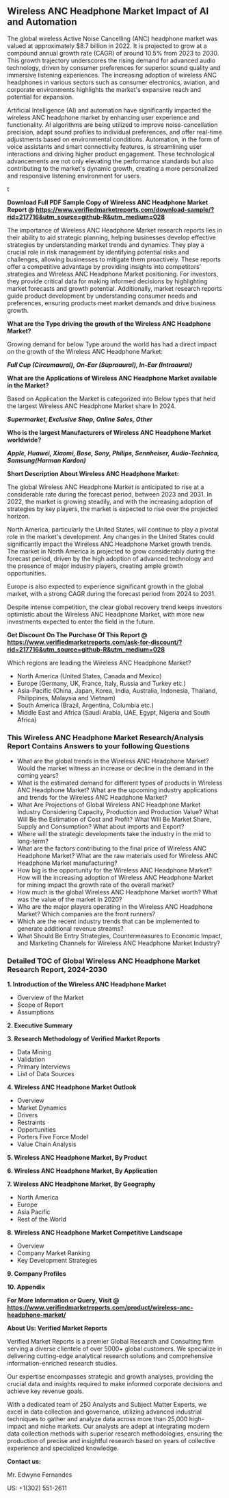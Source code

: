 <h2>Wireless ANC Headphone Market Impact of AI and Automation</h2><p>The global wireless Active Noise Cancelling (ANC) headphone market was valued at approximately $8.7 billion in 2022. It is projected to grow at a compound annual growth rate (CAGR) of around 10.5% from 2023 to 2030. This growth trajectory underscores the rising demand for advanced audio technology, driven by consumer preferences for superior sound quality and immersive listening experiences. The increasing adoption of wireless ANC headphones in various sectors such as consumer electronics, aviation, and corporate environments highlights the market's expansive reach and potential for expansion.</p><p>Artificial Intelligence (AI) and automation have significantly impacted the wireless ANC headphone market by enhancing user experience and functionality. AI algorithms are being utilized to improve noise-cancellation precision, adapt sound profiles to individual preferences, and offer real-time adjustments based on environmental conditions. Automation, in the form of voice assistants and smart connectivity features, is streamlining user interactions and driving higher product engagement. These technological advancements are not only elevating the performance standards but also contributing to the market's dynamic growth, creating a more personalized and responsive listening environment for users.</p>t</p><p id="" class=""><strong>Download Full PDF Sample Copy of Wireless ANC Headphone Market Report @ <a href="https://www.verifiedmarketreports.com/download-sample/?rid=217716&utm_source=github-R&utm_medium=028" target="_blank">https://www.verifiedmarketreports.com/download-sample/?rid=217716&utm_source=github-R&utm_medium=028</a></strong></p><p>The importance of&nbsp;Wireless ANC Headphone Market research reports lies in their ability to aid strategic planning, helping businesses develop effective strategies by understanding market trends and dynamics. They play a crucial role in risk management by identifying potential risks and challenges, allowing businesses to mitigate them proactively. These reports offer a competitive advantage by providing insights into competitors' strategies and Wireless ANC Headphone Market positioning. For investors, they provide critical data for making informed decisions by highlighting market forecasts and growth potential. Additionally, market research reports guide product development by understanding consumer needs and preferences, ensuring products meet market demands and drive business growth.</p><p><strong>What are the&nbsp;Type driving the growth of the Wireless ANC Headphone Market?</strong></p><p id="" class="">Growing demand for below Type around the world has had a direct impact on the growth of the Wireless ANC Headphone Market:</p><em><strong>Full Cup (Circumaural), On-Ear (Supraaural), In-Ear (Intraaural)</strong></em></p><strong>What are the&nbsp;Applications&nbsp;of Wireless ANC Headphone Market available in the Market?</strong></p><p id="" class="">Based on Application the Market is categorized into Below types that held the largest Wireless ANC Headphone Market share In 2024.</p><em><strong>Supermarket, Exclusive Shop, Online Sales, Other</strong></em></p><strong>Who is the largest Manufacturers of Wireless ANC Headphone Market worldwide?</strong></p><p><em><strong>Apple, Huawei, Xiaomi, Bose, Sony, Philips, Sennheiser, Audio-Technica, Samsung(Harman Kardon)</strong></em></p><p id="" class=""><strong>Short Description About Wireless ANC Headphone Market:</strong></p><p>The global Wireless ANC Headphone Market is anticipated to rise at a considerable rate during the forecast period, between 2023 and 2031. In 2022, the market is growing steadily, and with the increasing adoption of strategies by key players, the market is expected to rise over the projected horizon.</p><p>North America, particularly the United States, will continue to play a pivotal role in the market's development. Any changes in the United States could significantly impact the Wireless ANC Headphone Market growth trends. The market in North America is projected to grow considerably during the forecast period, driven by the high adoption of advanced technology and the presence of major industry players, creating ample growth opportunities.</p><p>Europe is also expected to experience significant growth in the global market, with a strong CAGR during the forecast period from 2024 to 2031.</p><p>Despite intense competition, the clear global recovery trend keeps investors optimistic about the Wireless ANC Headphone Market, with more new investments expected to enter the field in the future.</p><p id="" class=""><strong>Get Discount On The Purchase Of This Report @ <a href="https://www.verifiedmarketreports.com/ask-for-discount/?rid=217716&utm_source=github-R&utm_medium=028" target="_blank">https://www.verifiedmarketreports.com/ask-for-discount/?rid=217716&utm_source=github-R&utm_medium=028</a></strong></p>Which regions are leading the Wireless ANC Headphone Market?</p><ul><li>North America (United States, Canada and Mexico)</li><li>Europe (Germany, UK, France, Italy, Russia and Turkey etc.)</li><li>Asia-Pacific (China, Japan, Korea, India, Australia, Indonesia, Thailand, Philippines, Malaysia and Vietnam)</li><li>South America (Brazil, Argentina, Columbia etc.)</li><li>Middle East and Africa (Saudi Arabia, UAE, Egypt, Nigeria and South Africa)</li></ul><h3 id="" class="">This Wireless ANC Headphone Market Research/Analysis Report Contains Answers to your following Questions</h3><ul><li>What are the global trends in the Wireless ANC Headphone Market? Would the market witness an increase or decline in the demand in the coming years?</li><li>What is the estimated demand for different types of products in Wireless ANC Headphone Market? What are the upcoming industry applications and trends for the Wireless ANC Headphone Market?</li><li>What Are Projections of Global Wireless ANC Headphone Market Industry Considering Capacity, Production and Production Value? What Will Be the Estimation of Cost and Profit? What Will Be Market Share, Supply and Consumption? What about imports and Export?</li><li>Where will the strategic developments take the industry in the mid to long-term?</li><li>What are the factors contributing to the final price of Wireless ANC Headphone Market? What are the raw materials used for Wireless ANC Headphone Market manufacturing?</li><li>How big is the opportunity for the Wireless ANC Headphone Market? How will the increasing adoption of Wireless ANC Headphone Market for mining impact the growth rate of the overall market?</li><li>How much is the global Wireless ANC Headphone Market worth? What was the value of the market In 2020?</li><li>Who are the major players operating in the Wireless ANC Headphone Market? Which companies are the front runners?</li><li>Which are the recent industry trends that can be implemented to generate additional revenue streams?</li><li>What Should Be Entry Strategies, Countermeasures to Economic Impact, and Marketing Channels for Wireless ANC Headphone Market Industry?</li></ul><h3 id="" class="">Detailed TOC of Global Wireless ANC Headphone Market Research Report, 2024-2030</h3><p id="" class=""><strong>1. Introduction of the Wireless ANC Headphone Market</strong></p><ul><li>Overview of the Market</li><li>Scope of Report</li><li>Assumptions</li></ul><p id="" class=""><strong>2. Executive Summary</strong></p><p id="" class=""><strong>3. Research Methodology of Verified Market Reports</strong></p><ul><li>Data Mining</li><li>Validation</li><li>Primary Interviews</li><li>List of Data Sources</li></ul><p id="" class=""><strong>4. Wireless ANC Headphone Market Outlook</strong></p><ul><li>Overview</li><li>Market Dynamics</li><li>Drivers</li><li>Restraints</li><li>Opportunities</li><li>Porters Five Force Model</li><li>Value Chain Analysis</li></ul><p id="" class=""><strong>5. Wireless ANC Headphone Market, By Product</strong></p><p id="" class=""><strong>6. Wireless ANC Headphone Market, By Application</strong></p><p id="" class=""><strong>7. Wireless ANC Headphone Market, By Geography</strong></p><ul><li>North America</li><li>Europe</li><li>Asia Pacific</li><li>Rest of the World</li></ul><p id="" class=""><strong>8. Wireless ANC Headphone Market Competitive Landscape</strong></p><ul><li>Overview</li><li>Company Market Ranking</li><li>Key Development Strategies</li></ul><p id="" class=""><strong>9. Company Profiles</strong></p><p id="" class=""><strong>10. Appendix</strong></p><p id="" class=""><strong>For More Information or Query, Visit @ <a href="https://www.verifiedmarketreports.com/product/wireless-anc-headphone-market/" target="_blank">https://www.verifiedmarketreports.com/product/wireless-anc-headphone-market/</a></strong></p><p id="" class=""><strong>About Us: Verified Market Reports</strong></p><p id="" class="">Verified Market Reports is a premier Global Research and Consulting firm serving a diverse clientele of over 5000+ global customers. We specialize in delivering cutting-edge analytical research solutions and comprehensive information-enriched research studies.</p><p id="" class="">Our expertise encompasses strategic and growth analyses, providing the crucial data and insights required to make informed corporate decisions and achieve key revenue goals.</p><p id="" class="">With a dedicated team of 250 Analysts and Subject Matter Experts, we excel in data collection and governance, utilizing advanced industrial techniques to gather and analyze data across more than 25,000 high-impact and niche markets. Our analysts are adept at integrating modern data collection methods with superior research methodologies, ensuring the production of precise and insightful research based on years of collective experience and specialized knowledge.</p><p id="" class=""><strong>Contact us:</strong></p><p id="" class="">Mr. Edwyne Fernandes</p><p id="" class="">US: +1(302) 551-2611</p>